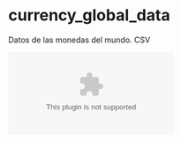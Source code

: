 # currency_global_data
Datos de las monedas del mundo. CSV

![Datos de Monedas del Mundo](monedas.csv)

<script src="https://github.com/devhyre/currency_global_data/blob/main/monedas.csv"></script>
